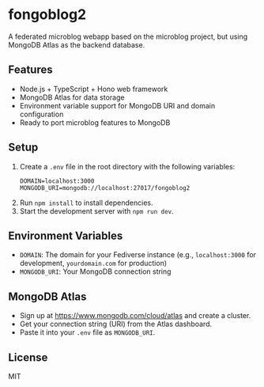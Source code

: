 # fongoblog2

A federated microblog webapp based on the microblog project, but using MongoDB Atlas as the backend database.

## Features
- Node.js + TypeScript + Hono web framework
- MongoDB Atlas for data storage
- Environment variable support for MongoDB URI and domain configuration
- Ready to port microblog features to MongoDB

## Setup
1. Create a `.env` file in the root directory with the following variables:
   ```
   DOMAIN=localhost:3000
   MONGODB_URI=mongodb://localhost:27017/fongoblog2
   ```
2. Run `npm install` to install dependencies.
3. Start the development server with `npm run dev`.

## Environment Variables
- `DOMAIN`: The domain for your Fediverse instance (e.g., `localhost:3000` for development, `yourdomain.com` for production)
- `MONGODB_URI`: Your MongoDB connection string

## MongoDB Atlas
- Sign up at https://www.mongodb.com/cloud/atlas and create a cluster.
- Get your connection string (URI) from the Atlas dashboard.
- Paste it into your `.env` file as `MONGODB_URI`.

## License
MIT

